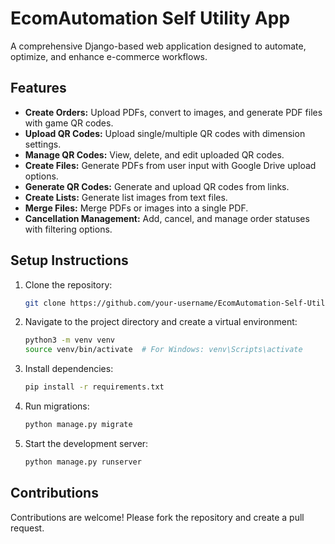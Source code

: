 # EcomAutomation Self Utility App
A comprehensive Django-based web application designed to automate, optimize, and enhance e-commerce workflows.

## Features
- **Create Orders:** Upload PDFs, convert to images, and generate PDF files with game QR codes.
- **Upload QR Codes:** Upload single/multiple QR codes with dimension settings.
- **Manage QR Codes:** View, delete, and edit uploaded QR codes.
- **Create Files:** Generate PDFs from user input with Google Drive upload options.
- **Generate QR Codes:** Generate and upload QR codes from links.
- **Create Lists:** Generate list images from text files.
- **Merge Files:** Merge PDFs or images into a single PDF.
- **Cancellation Management:** Add, cancel, and manage order statuses with filtering options.

## Setup Instructions
1. Clone the repository:
   ```bash
   git clone https://github.com/your-username/EcomAutomation-Self-Utility-App.git
   ```
2. Navigate to the project directory and create a virtual environment:
   ```bash
   python3 -m venv venv
   source venv/bin/activate  # For Windows: venv\Scripts\activate
   ```
3. Install dependencies:
   ```bash
   pip install -r requirements.txt
   ```
4. Run migrations:
   ```bash
   python manage.py migrate
   ```
5. Start the development server:
   ```bash
   python manage.py runserver
   ```

## Contributions
Contributions are welcome! Please fork the repository and create a pull request.
